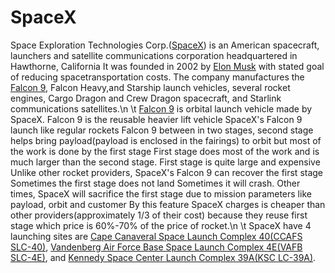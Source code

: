# SpaceX
Space Exploration Technologies Corp.(<a href='https://www.spacex.com/'>SpaceX</a>) is an American spacecraft, launchers and satellite communications corporation headquartered in Hawthorne, California It was founded in 2002 by <a href='https://en.wikipedia.org/wiki/Elon_Musk'>Elon Musk</a> with stated goal of reducing spacetransportation costs. The company manufactures the <a href='https://en.wikipedia.org/wiki/Falcon_9'>Falcon 9</a>, Falcon Heavy,and Starship launch vehicles, several rocket engines, Cargo Dragon and Crew Dragon spacecraft, and Starlink communications satellites.\n \t <a href='https://en.wikipedia.org/wiki/Falcon_9'>Falcon 9</a> is orbital launch vehicle made by SpaceX. Falcon 9 is the reusable heavier lift vehicle SpaceX's Falcon 9 launch like regular rockets Falcon 9 between in two stages, second stage helps bring payload(payload is enclosed in the fairings) to orbit but most of the work is done by the first stage First stage does most of the work and is much larger than the second stage. First stage is quite large and expensive Unlike other rocket providers, SpaceX's Falcon 9 can recover the first stage Sometimes the first stage does not land Sometimes it will crash. Other times, SpaceX will sacrifice the first stage due to mission parameters like payload, orbit and customer By this feature SpaceX charges is cheaper than other providers(approximately 1/3 of their cost) because they reuse first stage which price is 60%-70% of the price of rocket.\n \t SpaceX have 4 launching sites are <a href='https://en.wikipedia.org/wiki/Cape_Canaveral_Space_Launch_Complex_40'>Cape Canaveral Space Launch Complex 40(CCAFS SLC-40)</a>, <a href='https://en.wikipedia.org/wiki/Vandenberg_Space_Launch_Complex_4'>Vandenberg Air Force Base Space Launch Complex 4E(VAFB SLC-4E)</a>, and <a href='https://en.wikipedia.org/wiki/Kennedy_Space_Center_Launch_Complex_39A'>Kennedy Space Center Launch Complex 39A(KSC LC-39A)</a>.
